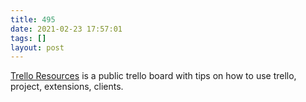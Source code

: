 ```yaml
---
title: 495
date: 2021-02-23 17:57:01
tags: []
layout: post
---
```


[Trello Resources](https://trello.com/b/nPNSBZjB/trello-resources) is a public trello board with tips on how to use trello, project, extensions, clients.

